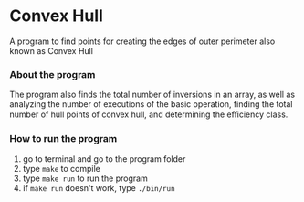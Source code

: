 # Convex Hull

A program to find points for creating the edges of outer perimeter also known as Convex Hull

### About the program

The program also finds the total number of inversions in an array,
as well as analyzing the number of executions of the basic operation, 
finding the total number of hull points of convex hull,
and determining the eﬃciency class.

### How to run the program

1) go to terminal and go to the program folder
2) type `make` to compile
3) type `make run` to run the program
4) if `make run` doesn't work, type `./bin/run`
